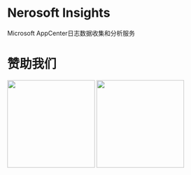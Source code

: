 # Nerosoft Insights
Microsoft AppCenter日志数据收集和分析服务

# 赞助我们

<img alt="" title="微信" width="200" src="https://github.com/realzhaorong/oss/blob/master/wechat_pay.jpg" /> <img alt="" title="支付宝" width="200" src="https://github.com/realzhaorong/oss/blob/master/alipay.jpg" />
